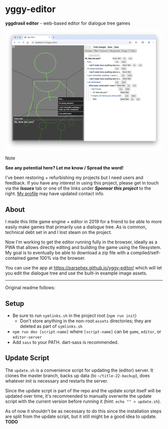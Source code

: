 # yggy-editor

**yggdrasil editor** - web-based editor for dialogue tree games

![Yggy Editor preview screnshot](./yggy-editor-preview.png)

> [!NOTE]
> **See any potential here? Let me know / Spread the word!**
>
> I've been restoring + refurbishing my projects but I need users and feedback. If you have any interest in using this project, please get in touch via the _**Issues**_ tab or one of the links under _**Sponsor this project**_ to the right. [My profile](https://github.com/parsehex) may have updated contact info.

## About

I made this little game engine + editor in 2019 for a friend to be able to more easily make games that primarily use a dialogue tree. As is common, technical debt set in and I lost steam on the project.

Now I'm working to get the editor running fully in the browser, ideally as a PWA that allows directly editing and building the game using the filesystem. My goal is to eventually be able to download a zip file with a compiled/self-contained game 100% via the browser.

You can use the app at <https://parsehex.github.io/yggy-editor/> which will let you edit the dialogue tree and use the built-in example image assets.

----

Original readme follows:

## Setup

- Be sure to run `symlinks.sh` in the project root (`npm run init`)
  - Don't store anything in the non-root `assets` directories; they are deleted as part of `symlinks.sh`
- `npm run dev [script-name]` where `[script-name]` can be `game`, `editor`, or `editor-server`
- Add `sass` to your PATH. dart-sass is recommended.

## Update Script

The `update.sh` is a convenience script for updating the (editor) server. It clones the master branch, backs up data (to `~/title-22-backup`), does whatever init is necessary and restarts the server.

Since the update scrpt is part of the repo and the update script itself will be updated over time, it's recommended to manually overwrite the update script with the current version before running it (hint: `echo "" > update.sh`).

As of now it shouldn't be as necessary to do this since the installation steps are split from the update script, but it still might be a good idea to update. **TODO**

